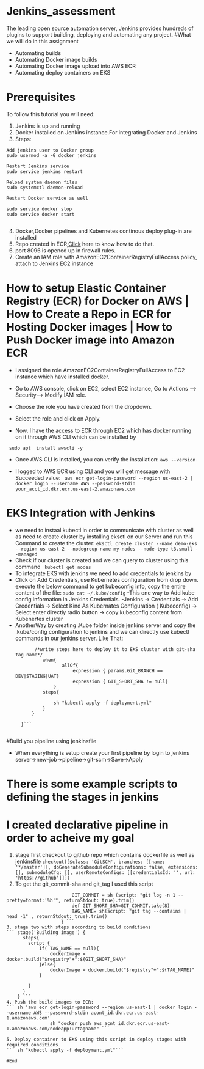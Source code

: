 # Jenkins_assessment
The leading open source automation server, Jenkins provides hundreds of plugins to support building, deploying and automating any project.
#What we will do in this assignment
- Automating builds
- Automating Docker image builds
- Automating Docker image upload into AWS ECR
- Automating deploy containers on EKS
# Prerequisites
To follow this tutorial you will need:

1. Jenkins is up and running
2. Docker installed on Jenkins instance.For integrating Docker and Jenkins
3. Steps:
```
Add jenkins user to Docker group
sudo usermod -a -G docker jenkins

Restart Jenkins service
sudo service jenkins restart

Reload system daemon files
sudo systemctl daemon-reload

Restart Docker service as well

sudo service docker stop
sudo service docker start 
 
``` 
4. Docker,Docker pipelines and Kubernetes continous deploy plug-in are installed
5. Repo created in ECR,[Click](https://docs.aws.amazon.com/AmazonECR/latest/userguide/repository-create.html) here to know how to do that.
6. port 8096 is opened up in firewall rules. 
7. Create an IAM role with AmazonEC2ContainerRegistryFullAccess policy, attach to Jenkins EC2 instance
# How to setup Elastic Container Registry (ECR) for Docker on AWS | How to Create a Repo in ECR for Hosting Docker images | How to Push Docker image into Amazon ECR
- I assigned the role AmazonEC2ContainerRegistryFullAccess to EC2 instance which have installed docker.

- Go to AWS console, click on EC2, select EC2 instance, Go to Actions --> Security--> Modify IAM role.
- Choose the role you have created from the dropdown.
- Select the role and click on Apply.
- Now, I have the access to ECR through EC2 which has docker running on it through AWS CLI which can be installed by

``` sudo apt  install awscli -y```

- Once AWS CLI is installed, you can verify the installation:
```aws --version```

- I logged to AWS ECR using CLI and you will get message with Succeeded value:
``` aws ecr get-login-password --region us-east-2 | docker login --username AWS --password-stdin your_acct_id.dkr.ecr.us-east-2.amazonaws.com```
# EKS Integration with Jenkins
- we need to instaal kubectl in order to communicate with cluster as well as need to create cluster by installing eksctl on our Server and run this Command to create the cluster:
```eksctl create cluster --name demo-eks --region us-east-2 --nodegroup-name my-nodes --node-type t3.small --managed```
- Check if our cluster is created and we can query to cluster using this command
``` kubectl get nodes```
- To integrate EKS with jenkins we need to add credentials to jenkins by 
- Click on Add Credentials, use Kubernetes configuration from drop down.
execute the below command to get kubeconfig info, copy the entire content of the file:
```sudo cat ~/.kube/config```
-This one way to Add kube config information in Jenkins Credentials.
-Jenkins -> Credentials -> Add Credentials -> Select Kind As Kubernates
Configuration ( Kubeconfig) -> Select enter directly radio button -> copy
kubeconfig content from Kubenertes cluster
- AnotherWay by creating .Kube folder inside jenkins server and copy the .kube/config configuration to jenkins and we can directly use kubectl commands in our jenkins server.
  Like That:
  ```   stage('Deploy'){
         /*write steps here to deploy it to EKS cluster with git-sha tag name*/
            when{
                   allOf{
                       expression { params.Git_BRANCH == DEV|STAGING|UAT} 
                       expression { GIT_SHORT_SHA != null}
                }
            steps{
               
                sh "kubectl apply -f deployment.yml"
            }
        }
   
    }```


#Build you pipeline using jenkinsfile
- When everything is setup create your first pipeline by login to jenkins server->new-job->pipeline->git-scm->Save->Apply
# There is some example scripts to defining the stages in jenkins
# I created declarative pipeline in order to acheive my goal
1. stage first checkout to github repo which contains dockerfile as well as jenkinsfile
```checkout([$class: 'GitSCM', branches: [[name: '*/master']], doGenerateSubmoduleConfigurations: false, extensions: [], submoduleCfg: [], userRemoteConfigs: [[credentialsId: '', url: 'https://github']]]) ```
2. To get the git_commit-sha and git_tag I used this script
``` script {
                        GIT_COMMIT = sh (script: "git log -n 1 --pretty=format:'%h'", returnStdout: true).trim()
                        def GIT_SHORT_SHA=GIT_COMMIT.take(8)
                        TAG_NAME= sh(script: "git tag --contains | head -1" , returnStdout: true).trim()
                    } ```
3. stage two with steps according to build conditions
``` stage('Building image') {
      steps{
        script {
            if( TAG_NAME == null){
                dockerImage = docker.build("$registry"+":${GIT_SHORT_SHA}"
            }else{
                dockerImage = docker.build("$registry"+":${TAG_NAME}"
            }
            
        }
      }
    } ```
4. Push the build images to ECR:
``` sh 'aws ecr get-login-password --region us-east-1 | docker login --username AWS --password-stdin acont_id.dkr.ecr.us-east-1.amazonaws.com'
                sh "docker push aws_acnt_id.dkr.ecr.us-east-1.amazonaws.com/nodeapp:urtagname" ```
               
5. Deploy container to EKS using this script in deploy stages with required conditions
``` sh "kubectl apply -f deployment.yml"```

#End



